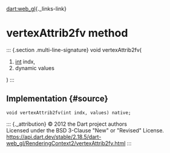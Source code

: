 [dart:web\_gl](../../dart-web_gl/dart-web_gl-library){._links-link}

vertexAttrib2fv method
======================

::: {.section .multi-line-signature}
void vertexAttrib2fv(

1.  [int](../../dart-core/int-class) indx,
2.  dynamic values

)
:::

Implementation {#source}
--------------

``` {.language-dart data-language="dart"}
void vertexAttrib2fv(int indx, values) native;
```

::: {._attribution}
© 2012 the Dart project authors\
Licensed under the BSD 3-Clause \"New\" or \"Revised\" License.\
<https://api.dart.dev/stable/2.18.5/dart-web_gl/RenderingContext2/vertexAttrib2fv.html>
:::

